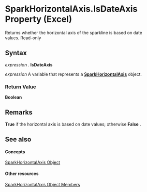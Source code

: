 
# SparkHorizontalAxis.IsDateAxis Property (Excel)

Returns whether the horizontal axis of the sparkline is based on date values. Read-only


## Syntax

 _expression_ . **IsDateAxis**

 _expression_ A variable that represents a **[SparkHorizontalAxis](2926cb18-c3a2-6a09-16da-ccec15c7f391.md)** object.


### Return Value

 **Boolean**


## Remarks

 **True** if the horizontal axis is based on date values; otherwise **False** .


## See also


#### Concepts


[SparkHorizontalAxis Object](2926cb18-c3a2-6a09-16da-ccec15c7f391.md)
#### Other resources


[SparkHorizontalAxis Object Members](b9dfd1d4-a181-5d4b-b6ae-104827baf2f5.md)
